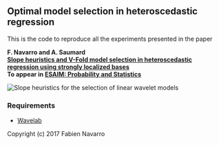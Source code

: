 ## Optimal model selection in heteroscedastic regression

This is the code to reproduce all the experiments presented in the paper

**F. Navarro and A. Saumard
<br>
[Slope heuristics and V-Fold model selection in heteroscedastic regression using strongly localized bases](https://arxiv.org/abs/1505.05654)
<br>
To appear in [ESAIM: Probability and Statistics](http://www.esaim-ps.org/)**

![Slope heuristics for the selection of linear wavelet models](figs/figSpikesSH.png)

### Requirements
* [Wavelab](http://statweb.stanford.edu/~wavelab/)

Copyright (c) 2017 Fabien Navarro
